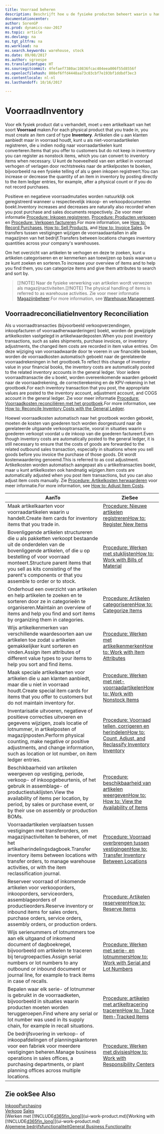 ```yaml
---
title: Voorraad beheren
description: Beschrijft hoe u de fysieke producten beheert waarin u handelt, bijvoorbeeld de voorraad in uw magazijn.
documentationcenter: 
author: SorenGP
ms.prod: dynamics-nav-2017
ms.topic: article
ms.devlang: na
ms.tgt_pltfrm: na
ms.workload: na
ms.search.keywords: warehouse, stock
ms.date: 09/08/2017
ms.author: sgroespe
ms.translationtype: HT
ms.sourcegitcommit: 4fefaef7380ac10836fcac404eea006f55d8556f
ms.openlocfilehash: 808ef6ffd4448aa73c03cbf7e193bf1ddbdf3ec3
ms.contentlocale: nl-nl
ms.lasthandoff: 10/16/2017

---
```


# <a name="inventory"></a><span data-ttu-id="e06e4-103">Voorraad</span><span class="sxs-lookup"><span data-stu-id="e06e4-103">Inventory</span></span>
<span data-ttu-id="e06e4-104">Voor elk fysiek product dat u verhandelt, moet u een artikelkaart van het soort **Voorraad** maken.</span><span class="sxs-lookup"><span data-stu-id="e06e4-104">For each physical product that you trade in, you must create an item card of type **Inventory**.</span></span> <span data-ttu-id="e06e4-105">Artikelen die u aan klanten aanbiedt maar in voorraad houdt, kunt u als niet-voorraadartikelen registreren, die u indien nodig naar voorraadartikelen kunt converteren.</span><span class="sxs-lookup"><span data-stu-id="e06e4-105">Items that you offer to customers but do not keep in inventory you can register as nonstock items, which you can convert to inventory items when necessary.</span></span> <span data-ttu-id="e06e4-106">U kunt de hoeveelheid van een artikel in voorraad verhogen of verlagen door rechtstreeks naar de artikelposten te boeken, bijvoorbeeld na een fysieke telling of als u geen inkopen registreert.</span><span class="sxs-lookup"><span data-stu-id="e06e4-106">You can increase or decrease the quantity of an item in inventory by posting directly to the item ledger entries, for example, after a physical count or if you do not record purchases.</span></span>

<span data-ttu-id="e06e4-107">Positieve en negatieve voorraadmutaties worden natuurklijk ook geregistreerd wanneer u respectievelijk inkoop- en verkoopdocumenten boekt.</span><span class="sxs-lookup"><span data-stu-id="e06e4-107">Inventory increases and decreases are naturally also recorded when you post purchase and sales documents respectively.</span></span> <span data-ttu-id="e06e4-108">Zie voor meer informatie [Procedure: Inkopen registreren](purchasing-how-record-purchases.md), [Procedure: Producten verkopen](sales-how-sell-products.md) en [Procedure: Verkopen factureren](sales-how-invoice-sales.md).</span><span class="sxs-lookup"><span data-stu-id="e06e4-108">For more information, see [How to: Record Purchases](purchasing-how-record-purchases.md), [How to: Sell Products](sales-how-sell-products.md), and [How to: Invoice Sales](sales-how-invoice-sales.md).</span></span> <span data-ttu-id="e06e4-109">De transfers tussen vestigingen wijzigen de voorraadaantallen in alle magazijnen van het bedrijf.</span><span class="sxs-lookup"><span data-stu-id="e06e4-109">Transfers between locations changes inventory quantities across your company's warehouses.</span></span>   

<span data-ttu-id="e06e4-110">Om het overzicht van artikelen te verhogen en deze te zoeken, kunt u artikelen categoriseren en er kenmerken aan toewijzen op basis waarvan u ze kunt zoeken en sorteren.</span><span class="sxs-lookup"><span data-stu-id="e06e4-110">To increase your overview of items and to help you find them, you can categorize items and give them attributes to search and sort by.</span></span>

> <span data-ttu-id="e06e4-111">[]!NOTE] Naar de fysieke verwerking van artikelen wordt verwezen als magazijnactiviteiten.</span><span class="sxs-lookup"><span data-stu-id="e06e4-111">[]!NOTE] The physical handling of items is referred to as warehouse activities.</span></span> <span data-ttu-id="e06e4-112">Zie voor meer informatie [Magazijnbeheer](warehouse-manage-warehouse.md).</span><span class="sxs-lookup"><span data-stu-id="e06e4-112">For more information, see [Warehouse Management](warehouse-manage-warehouse.md).</span></span>

## <a name="inventory-reconciliation"></a><span data-ttu-id="e06e4-113">Voorraadreconciliatie</span><span class="sxs-lookup"><span data-stu-id="e06e4-113">Inventory Reconciliation</span></span>
<span data-ttu-id="e06e4-114">Als u voorraadtransacties (bijvoorbeeld verkoopverzendingen, inkoopfacturen of voorraadherwaarderingen) boekt, worden de gewijzigde artikelkosten vastgelegd in artikelwaardeposten.</span><span class="sxs-lookup"><span data-stu-id="e06e4-114">When you post inventory transactions, such as sales shipments, purchase invoices, or inventory adjustments, the changed item costs are recorded in item value entries.</span></span> <span data-ttu-id="e06e4-115">Om deze wijziging van voorraadwaarde door te voeren in uw financiële boeken, worden de voorraadkosten automatisch geboekt naar de gerelateerde voorraadrekeningen in het grootboek.</span><span class="sxs-lookup"><span data-stu-id="e06e4-115">To reflect this change of inventory value in your financial books, the inventory costs are automatically posted to the related inventory accounts in the general ledger.</span></span> <span data-ttu-id="e06e4-116">Voor iedere voorraadtransactie die u boekt, worden overeenkomende waarden geboekt naar de voorraadrekening, de correctierekening en de KPV-rekening in het grootboek.</span><span class="sxs-lookup"><span data-stu-id="e06e4-116">For each inventory transaction that you post, the appropriate values are posted to the inventory account, adjustment account, and COGS account in the general ledger.</span></span> <span data-ttu-id="e06e4-117">Zie voor meer informatie [Procedure: Voorraadkosten reconciliëren met het grootboek](finance-how-to-post-inventory-costs-to-the-general-ledger.md).</span><span class="sxs-lookup"><span data-stu-id="e06e4-117">For more information, see [How to: Reconcile Inventory Costs with the General Ledger](finance-how-to-post-inventory-costs-to-the-general-ledger.md).</span></span>

<span data-ttu-id="e06e4-118">Hoewel voorraadkosten automatisch naar het grootboek worden geboekt, moeten de kosten van goederen toch worden doorgestuurd naar de gerelateerde uitgaande verkooptransactie, vooral in situaties waarin u goederen verkoopt voordat u de inkoop van die goederen factureert.</span><span class="sxs-lookup"><span data-stu-id="e06e4-118">Even though inventory costs are automatically posted to the general ledger, it is still necessary to ensure that the costs of goods are forwarded to the related outbound sales transaction, especially in situations where you sell goods before you invoice the purchase of those goods.</span></span> <span data-ttu-id="e06e4-119">Dit wordt kostenwaardering genoemd.</span><span class="sxs-lookup"><span data-stu-id="e06e4-119">This is referred to as cost adjustment.</span></span> <span data-ttu-id="e06e4-120">Artikelkosten worden automatisch aangepast als u artikeltransacties boekt, maar u kunt artikelkosten ook handmatig wijzigen.</span><span class="sxs-lookup"><span data-stu-id="e06e4-120">Item costs are automatically adjusted when you post item transactions, but you can also adjust item costs manually.</span></span> <span data-ttu-id="e06e4-121">Zie [Procedure: Artikelkosten herwaarderen](inventory-how-adjust-item-costs.md) voor meer informatie.</span><span class="sxs-lookup"><span data-stu-id="e06e4-121">For more information, see [How to: Adjust Item Costs](inventory-how-adjust-item-costs.md).</span></span>

|<span data-ttu-id="e06e4-122">Aan</span><span class="sxs-lookup"><span data-stu-id="e06e4-122">To</span></span> |<span data-ttu-id="e06e4-123">Zie</span><span class="sxs-lookup"><span data-stu-id="e06e4-123">See</span></span> |
|---|----|
|<span data-ttu-id="e06e4-124">Maak artikelkaarten voor voorraadartikelen waarin u handelt.</span><span class="sxs-lookup"><span data-stu-id="e06e4-124">Create item cards for inventory items that you trade in.</span></span>|[<span data-ttu-id="e06e4-125">Procedure: Nieuwe artikelen registreren</span><span class="sxs-lookup"><span data-stu-id="e06e4-125">How to: Register New Items</span></span>](inventory-how-register-new-items.md)|
|<span data-ttu-id="e06e4-126">Bovenliggende artikelen structureren die u als pakketten verkoopt bestaande uit de onderdelen van de bovenliggende artikelen, of die u op bestelling of voor voorraad monteert.</span><span class="sxs-lookup"><span data-stu-id="e06e4-126">Structure parent items that you sell as kits consisting of the parent's components or that you assemble to order or to stock.</span></span>|[<span data-ttu-id="e06e4-127">Procedure: Werken met stuklijsten</span><span class="sxs-lookup"><span data-stu-id="e06e4-127">How to: Work with Bills of Material</span></span>](inventory-how-work-BOMs.md)|
|<span data-ttu-id="e06e4-128">Onderhoud een overzicht van artikelen en help artikelen te zoeken en te sorteren door ze in categorieën te organiseren.</span><span class="sxs-lookup"><span data-stu-id="e06e4-128">Maintain an overview of items and help you find and sort items by organizing them in categories.</span></span>|[<span data-ttu-id="e06e4-129">Procedure: Artikelen categoriseren</span><span class="sxs-lookup"><span data-stu-id="e06e4-129">How to: Categorize Items</span></span>](inventory-how-categorize-items.md)|
|<span data-ttu-id="e06e4-130">Wijs artikelkenmerken van verschillende waardesoorten aan uw artikelen toe zodat u artikelen gemakkelijker kunt sorteren en vinden.</span><span class="sxs-lookup"><span data-stu-id="e06e4-130">Assign item attributes of different value types to your items to help you sort and find items.</span></span>|[<span data-ttu-id="e06e4-131">Procedure: Werken met artikelkenmerken</span><span class="sxs-lookup"><span data-stu-id="e06e4-131">How to: Work with Item Attributes</span></span>](inventory-how-work-item-attributes.md)|
|<span data-ttu-id="e06e4-132">Maak speciale artikelkaarten voor artikelen die u aan klanten aanbiedt, maar die u niet in voorraad houdt.</span><span class="sxs-lookup"><span data-stu-id="e06e4-132">Create special item cards for items that you offer to customers but do not maintain inventory for.</span></span>|[<span data-ttu-id="e06e4-133">Procedure: Werken met niet-voorraadartikelen</span><span class="sxs-lookup"><span data-stu-id="e06e4-133">How to: Work with Nonstock Items</span></span>](inventory-how-work-nonstock-items.md)|
|<span data-ttu-id="e06e4-134">Inventarisatie uitvoeren, negatieve of positieve correcties uitvoeren en gegevens wijzigen, zoals locatie of lotnummer, in artikelposten of magazijnposten.</span><span class="sxs-lookup"><span data-stu-id="e06e4-134">Perform physical counting, make negative or positive adjustments, and change information, such as location or lot number, on item ledger entries.</span></span>|[<span data-ttu-id="e06e4-135">Procedure: Voorraad tellen, corrigeren en herindelen</span><span class="sxs-lookup"><span data-stu-id="e06e4-135">How to: Count, Adjust, and Reclassify Inventory Inventory</span></span>](inventory-how-count-adjust-reclassify.md)|
|<span data-ttu-id="e06e4-136">Beschikbaarheid van artikelen weergeven op vestiging, periode, verkoop- of inkoopgebeurtenis, of het gebruik in assemblage- of productiestuklijsten.</span><span class="sxs-lookup"><span data-stu-id="e06e4-136">View the availability of items per location, by period, by sales or purchase event, or by their use on assembly or production BOMs.</span></span>|[<span data-ttu-id="e06e4-137">Procedure: beschikbaarheid van artikelen weergeven</span><span class="sxs-lookup"><span data-stu-id="e06e4-137">How to: How to: View the Availability of Items</span></span>](inventory-how-availability-overview.md)|
|<span data-ttu-id="e06e4-138">Voorraadartikelen verplaatsen tussen vestigingen met transferorders, om magazijnactiviteiten te beheren, of met het artikelherindelingsdagboek.</span><span class="sxs-lookup"><span data-stu-id="e06e4-138">Transfer inventory items between locations with transfer orders, to manage warehouse activities, or with the item reclassification journal.</span></span>|[<span data-ttu-id="e06e4-139">Procedure: Voorraad overbrengen tussen vestigingen</span><span class="sxs-lookup"><span data-stu-id="e06e4-139">How to: Transfer Inventory Between Locations</span></span>](inventory-how-transfer-between-locations.md)|
|<span data-ttu-id="e06e4-140">Reserveer voorraad of inkomende artikelen voor verkooporders, inkooporders, serviceorders, assemblageorders of productieorders.</span><span class="sxs-lookup"><span data-stu-id="e06e4-140">Reserve inventory or inbound items for sales orders, purchase orders, service orders, assembly orders, or production orders.</span></span>|[<span data-ttu-id="e06e4-141">Procedure: Artikelen reserveren</span><span class="sxs-lookup"><span data-stu-id="e06e4-141">How to: Reserve Items</span></span>](inventory-how-to-reserve-items.md)|
|<span data-ttu-id="e06e4-142">Wijs serienummers of lotnummers toe aan elk uitgaand of inkomend document of dagboekregel, bijvoorbeeld om artikelen te traceren bij terugroepacties.</span><span class="sxs-lookup"><span data-stu-id="e06e4-142">Assign serial numbers or lot numbers to any outbound or inbound document or journal line, for example to track items in case of recalls.</span></span>|[<span data-ttu-id="e06e4-143">Procedure: Werken met serie- en lotnummers</span><span class="sxs-lookup"><span data-stu-id="e06e4-143">How to: Work with Serial and Lot Numbers</span></span>](inventory-how-work-item-tracking.md)|
|<span data-ttu-id="e06e4-144">Bepalen waar elk serie- of lotnummer is gebruikt in de voorraadketen, bijvoorbeeld in situaties waarin producten moeten worden teruggeroepen.</span><span class="sxs-lookup"><span data-stu-id="e06e4-144">Find where any serial or lot number was used in its supply chain, for example in recall situations.</span></span>|[<span data-ttu-id="e06e4-145">Procedure: artikelen met artikeltracering traceren</span><span class="sxs-lookup"><span data-stu-id="e06e4-145">How to: Trace Item-Tracked Items</span></span>](inventory-how-to-trace-item-tracked-items.md)|
|<span data-ttu-id="e06e4-146">De bedrijfsvoering in verkoop- of inkoopafdelingen of planningskantoren voor een fabriek voor meerdere vestigingen beheren.</span><span class="sxs-lookup"><span data-stu-id="e06e4-146">Manage business operations in sales offices, a purchasing departments, or plant planning offices across multiple locations.</span></span>|[<span data-ttu-id="e06e4-147">Procedure: Werken met divisies</span><span class="sxs-lookup"><span data-stu-id="e06e4-147">How to: Work with Responsibility Centers</span></span>](inventory-responsibility-centers.md)|

## <a name="see-also"></a><span data-ttu-id="e06e4-148">Zie ook</span><span class="sxs-lookup"><span data-stu-id="e06e4-148">See Also</span></span>  
[<span data-ttu-id="e06e4-149">Inkoop</span><span class="sxs-lookup"><span data-stu-id="e06e4-149">Purchasing</span></span>](purchasing-manage-purchasing.md)  
<span data-ttu-id="e06e4-150">[Verkoop](sales-manage-sales.md)  </span><span class="sxs-lookup"><span data-stu-id="e06e4-150">[Sales](sales-manage-sales.md)  </span></span>  
<span data-ttu-id="e06e4-151">[Werken met [!INCLUDE[d365fin_long](includes/d365fin_long_md.md)]](ui-work-product.md)</span><span class="sxs-lookup"><span data-stu-id="e06e4-151">[Working with [!INCLUDE[d365fin_long](includes/d365fin_long_md.md)]](ui-work-product.md)</span></span>  
[<span data-ttu-id="e06e4-152">Algemene bedrijfsfunctionaliteit</span><span class="sxs-lookup"><span data-stu-id="e06e4-152">General Business Functionality</span></span>](ui-across-business-areas.md)

## 

